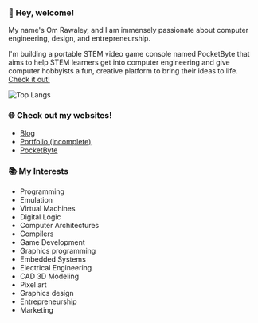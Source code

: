 ### 👋 Hey, welcome!

My name's Om Rawaley, and I am immensely passionate about computer engineering, design, and entrepreneurship. 

I'm building a portable STEM video game console named PocketByte that aims to help STEM learners get into computer engineering and give computer hobbyists a fun, creative platform to bring their ideas to life. [Check it out!](https://pocketbyte.co)

![Top Langs](https://github-readme-stats.vercel.app/api/top-langs/?username=omrawaley&hide=makefile&size_weight=0.5&count_weight=0.5&langs_count=6)

### 🌐 Check out my websites!
- [Blog](https://bytebase.pages.dev)
- [Portfolio (incomplete)](https://omrawaleyportfolio.vercel.app)
- [PocketByte](https://pocketbyte.co)

### 📚 My Interests

- Programming
- Emulation
- Virtual Machines
- Digital Logic
- Computer Architectures
- Compilers
- Game Development
- Graphics programming
- Embedded Systems
- Electrical Engineering
- CAD 3D Modeling
- Pixel art
- Graphics design
- Entrepreneurship
- Marketing
